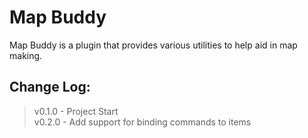 # Map Buddy
Map Buddy is a plugin that provides various utilities to help aid in map making.

## Change Log:
> v0.1.0 - Project Start  
> v0.2.0 - Add support for binding commands to items  